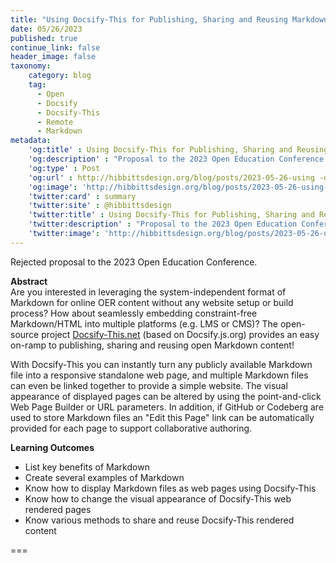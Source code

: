 ```yaml
---
title: "Using Docsify-This for Publishing, Sharing and Reusing Markdown-based Open Content"
date: 05/26/2023
published: true
continue_link: false
header_image: false
taxonomy:
    category: blog
    tag:
      - Open
      - Docsify
      - Docsify-This
      - Remote
      - Markdown
metadata:
    'og:title' : Using Docsify-This for Publishing, Sharing and Reusing Markdown-based Open Content
    'og:description' : "Proposal to the 2023 Open Education Conference."
    'og:type' : Post
    'og:url' : http://hibbittsdesign.org/blog/posts/2023-05-26-using -docsify-this-for-publishing-sharing-and-reusing-markdown-based-open-content
    'og:image': 'http://hibbittsdesign.org/blog/posts/2023-05-26-using-docsify-this-for-publishing-sharing-and-reusing-markdown-based-open-content/screenshot-1.png'
    'twitter:card' : summary
    'twitter:site' : @hibbittsdesign
    'twitter:title' : Using Docsify-This for Publishing, Sharing and Reusing Markdown-based Open Content
    'twitter:description' : "Proposal to the 2023 Open Education Conference."
    'twitter:image': 'http://hibbittsdesign.org/blog/posts/2023-05-26-using-docsify-this-for-publishing-sharing-and-reusing-markdown-based-open-content/screenshot-1.png'
---
```


Rejected proposal to the 2023 Open Education Conference.

**Abstract**  
Are you interested in leveraging the system-independent format of Markdown for online OER content without any website setup or build process? How about seamlessly embedding constraint-free Markdown/HTML into multiple platforms (e.g. LMS or CMS)? The open-source project [Docsify-This.net](https://docsify-this.net) (based on Docsify.js.org) provides an easy on-ramp to publishing, sharing and reusing open Markdown content!  

With Docsify-This you can instantly turn any publicly available Markdown file into a responsive standalone web page, and multiple Markdown files can even be linked together to provide a simple website. The visual appearance of displayed pages can be altered by using the point-and-click Web Page Builder or URL parameters. In addition, if GitHub or Codeberg are used to store Markdown files an "Edit this Page" link can be automatically provided for each page to support collaborative authoring.  

**Learning Outcomes**  
* List key benefits of Markdown
* Create several examples of Markdown
* Know how to display Markdown files as web pages using Docsify-This
* Know how to change the visual appearance of Docsify-This web rendered pages
* Know various methods to share and reuse Docsify-This rendered content

===